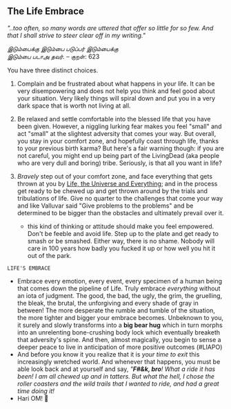 <!-- title: Is there a choice but to embrace?   -->

## The Life Embrace 

_"..too often, so many words are uttered that offer so little for so few. And that I shall strive to steer clear off in my writing."_ 

 _இடும்பைக்கு இடும்பை படுப்பர் இடும்பைக்கு<br>இடும்பை படாஅ தவர்._ – குறள்: 623

You have three distinct choices. 

1. Complain and be frustrated about what happens in your life. It can be very disempowering and does not help you think and feel good about your situation. Very likely things will spiral down and put you in a very dark space that is worth not living at all. 

2. Be relaxed and settle comfortable into the blessed life that you have been given. However, a niggling lurking fear makes you feel "small" and act "small" at the slightest adversity that comes your way. But overall, you stay in your comfort zone, and hopefully coast through life, thanks to your previous birth karma? But here's a fair warning though: if you are not careful, you might end up being part of the LivingDead (aka people who are very dull and boring) tribe. Seriously, is that all you want in life? 

3. *Bravely* step out of your comfort zone, and face everything that gets thrown at you by [Life, the Universe and Everything](https://en.wikipedia.org/wiki/Life,_the_Universe_and_Everything); and in the process get ready to be chewed up and get thrown around by the  trials and tribulations of life. Give no quarter to the challenges that come your way and like Valluvar said "Give problems to the problems" and be determined to be bigger than the obstacles and ultimately prevail over it. 
	- this kind of thinking or attitude should make you feel empowered. Don't be feeble and avoid life. Step up to the plate and get ready to smash or be smashed. Either way, there is no shame. Nobody will care in 100 years how badly you fucked it up or how well you hit it out of the park. 


```LIFE'S EMBRACE```
	 
 - Embrace every emotion, every event, every specimen of a human being that comes down the pipeline of Life. Truly embrace _everything_ without an iota of judgment. The good, the bad, the ugly, the grim, the gruelling, the bleak, the brutal, the unforgiving and every shade of gray in between! The more desperate the rumble and tumble of the situation, the more tighter and bigger your embrace becomes. Unbeknown to you, it surely and slowly transforms into a **big bear hug** which in turn morphs into an unrelenting bone-crushing body lock which eventually breaketh that adversity's spine.  And then, almost magically, you begin to sense a deeper peace to live in anticipation of more positive outcomes (#LIAPO)  
 - And before you know it you realize that it is _your time to  exit_ this increasingly wretched world. And whenever that happens, you must be able look back and at yourself and say,  _"**F#&k, bro**! What a ride it has been! I am all chewed up and in tatters. But what the hell, I chose the roller coasters and the wild trails that I wanted to ride, and had a great time doing it!_ 
- Hari OM!   🙏


